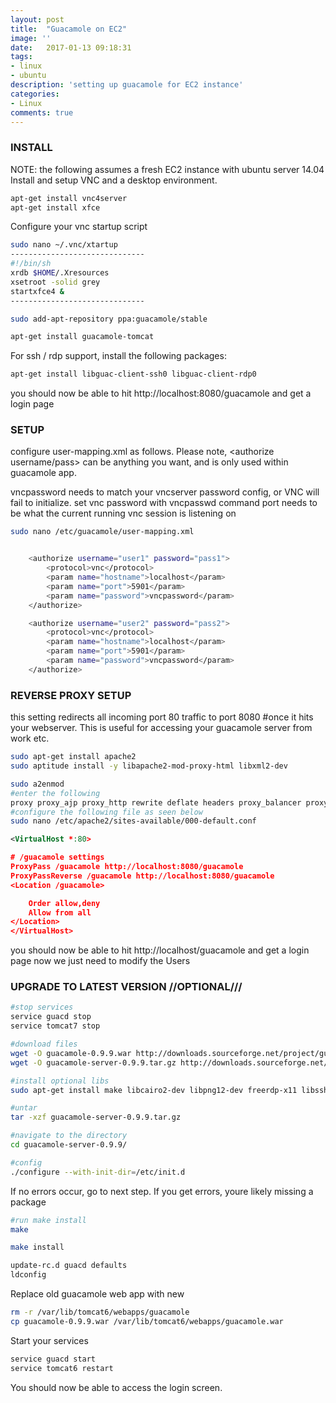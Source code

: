 ```yaml
---
layout: post
title:  "Guacamole on EC2"
image: ''
date:   2017-01-13 09:18:31
tags: 
- linux
- ubuntu
description: 'setting up guacamole for EC2 instance'
categories:
- Linux
comments: true
---
```



### INSTALL 
NOTE: the following assumes a fresh EC2 instance with ubuntu server 14.04
Install and setup VNC and a desktop environment. 

```bash
apt-get install vnc4server
apt-get install xfce
```

Configure your vnc startup script

```bash
sudo nano ~/.vnc/xtartup 
------------------------------ 
#!/bin/sh
xrdb $HOME/.Xresources
xsetroot -solid grey
startxfce4 &
------------------------------

sudo add-apt-repository ppa:guacamole/stable

apt-get install guacamole-tomcat 
```

For ssh / rdp support, install the following packages:

```bash
apt-get install libguac-client-ssh0 libguac-client-rdp0
```

you should now be able to hit http://localhost:8080/guacamole and get a login page

### SETUP

configure user-mapping.xml as follows. Please note, <authorize username/pass> can be anything you want, and is only used within guacamole app. 

vncpassword needs to match your vncserver password config, or VNC will fail to initialize. set vnc password with vncpasswd command
port needs to be what the current running vnc session is listening on

```bash
sudo nano /etc/guacamole/user-mapping.xml


    <authorize username="user1" password="pass1">
        <protocol>vnc</protocol>
        <param name="hostname">localhost</param>
        <param name="port">5901</param>
        <param name="password">vncpassword</param>
    </authorize>

    <authorize username="user2" password="pass2">
        <protocol>vnc</protocol>
        <param name="hostname">localhost</param>
        <param name="port">5901</param>
        <param name="password">vncpassword</param>
    </authorize>
```

### REVERSE PROXY SETUP
this setting redirects all incoming port 80 traffic to port 8080 #once it hits your webserver. This is useful for accessing your guacamole server from work etc.

```bash
sudo apt-get install apache2
sudo aptitude install -y libapache2-mod-proxy-html libxml2-dev 

sudo a2enmod
#enter the following
proxy proxy_ajp proxy_http rewrite deflate headers proxy_balancer proxy_connect proxy_html 
#configure the following file as seen below
sudo nano /etc/apache2/sites-available/000-default.conf
```
```xml
<VirtualHost *:80>

# /guacamole settings
ProxyPass /guacamole http://localhost:8080/guacamole
ProxyPassReverse /guacamole http://localhost:8080/guacamole
<Location /guacamole>

    Order allow,deny
    Allow from all
</Location>
</VirtualHost> 
```
 
you should now be able to hit http://localhost/guacamole and get a login page
now we just need to modify the Users


### UPGRADE TO LATEST VERSION //OPTIONAL///



```bash
#stop services
service guacd stop
service tomcat7 stop 

#download files
wget -O guacamole-0.9.9.war http://downloads.sourceforge.net/project/guacamole/current/binary/guacamole-0.9.9.war
wget -O guacamole-server-0.9.9.tar.gz http://downloads.sourceforge.net/project/guacamole/current/source/guacamole-server-0.9.9.tar.gz

#install optional libs
sudo apt-get install make libcairo2-dev libpng12-dev freerdp-x11 libssh2-1 libvncserver-dev libfreerdp-dev libvorbis-dev libssl0.9.8 gcc libssh-dev libpulse-dev gcc libossp-uuid-dev

#untar
tar -xzf guacamole-server-0.9.9.tar.gz

#navigate to the directory
cd guacamole-server-0.9.9/

#config
./configure --with-init-dir=/etc/init.d
```

If no errors occur, go to next step. If you get errors, youre likely missing a package

```bash
#run make install
make

make install

update-rc.d guacd defaults
ldconfig 
```

Replace old guacamole web app with new

```bash
rm -r /var/lib/tomcat6/webapps/guacamole
cp guacamole-0.9.9.war /var/lib/tomcat6/webapps/guacamole.war
```

Start your services

```bash
service guacd start
service tomcat6 restart 
```
You should now be able to access the login screen.
